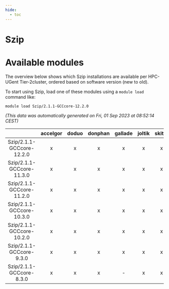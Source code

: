 ```yaml
---
hide:
  - toc
---
```


Szip
====

# Available modules


The overview below shows which Szip installations are available per HPC-UGent Tier-2cluster, ordered based on software version (new to old).

To start using Szip, load one of these modules using a `module load` command like:

```shell
module load Szip/2.1.1-GCCcore-12.2.0
```

*(This data was automatically generated on Fri, 01 Sep 2023 at 08:52:14 CEST)*  

| |accelgor|doduo|donphan|gallade|joltik|skitty|swalot|victini|
| :---: | :---: | :---: | :---: | :---: | :---: | :---: | :---: | :---: |
|Szip/2.1.1-GCCcore-12.2.0|x|x|x|x|x|x|x|x|
|Szip/2.1.1-GCCcore-11.3.0|x|x|x|x|x|x|x|x|
|Szip/2.1.1-GCCcore-11.2.0|x|x|x|x|x|x|x|x|
|Szip/2.1.1-GCCcore-10.3.0|x|x|x|x|x|x|x|x|
|Szip/2.1.1-GCCcore-10.2.0|x|x|x|x|x|x|x|x|
|Szip/2.1.1-GCCcore-9.3.0|x|x|x|x|x|x|x|x|
|Szip/2.1.1-GCCcore-8.3.0|x|x|x|-|x|x|x|x|
